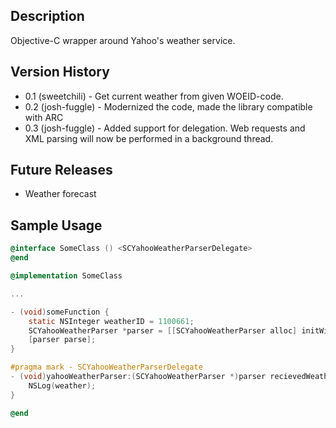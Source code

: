 ## Description ##
Objective-C wrapper around Yahoo's weather service.

## Version History ##
* 0.1 (sweetchili) - Get current weather from given WOEID-code. 
* 0.2 (josh-fuggle) - Modernized the code, made the library compatible with ARC
* 0.3 (josh-fuggle) - Added support for delegation. Web requests and XML parsing will now be performed in a background thread.

## Future Releases ##
* Weather forecast

## Sample Usage ##
``` objective-c
@interface SomeClass () <SCYahooWeatherParserDelegate>
@end

@implementation SomeClass

...

- (void)someFunction {    
    static NSInteger weatherID = 1100661;
    SCYahooWeatherParser *parser = [[SCYahooWeatherParser alloc] initWithWOEID:weatherID weatherUnit:SCWeatherUnitCelcius delegate:self];
    [parser parse];
}

#pragma mark - SCYahooWeatherParserDelegate
- (void)yahooWeatherParser:(SCYahooWeatherParser *)parser recievedWeatherInformation:(SCWeather *)weather {
    NSLog(weather);
}

@end
```

